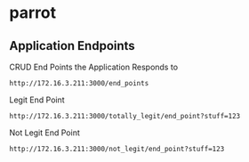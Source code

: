 parrot
======

Application Endpoints
---------------------

CRUD End Points the Application Responds to

    http://172.16.3.211:3000/end_points

Legit End Point

    http://172.16.3.211:3000/totally_legit/end_point?stuff=123

Not Legit End Point

    http://172.16.3.211:3000/not_legit/end_point?stuff=123
